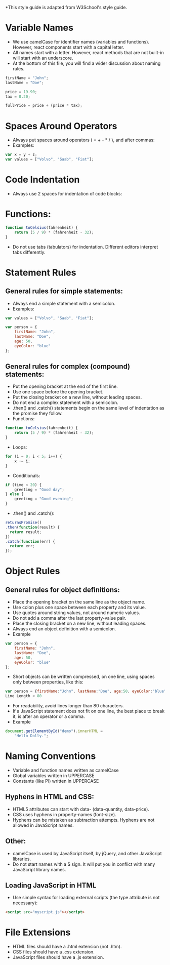 *This style guide is adapted from W3School's style guide.
# Variable Names
- We use camelCase for identifier names (variables and functions). However, react components start with a capital letter.
- All names start with a letter. However, react methods that are not built-in will start with an underscore.
- At the bottom of this file, you will find a wider discussion about naming rules.
```javascript
firstName = "John";
lastName = "Doe";

price = 19.90;
tax = 0.20;

fullPrice = price + (price * tax);
```
# Spaces Around Operators
- Always put spaces around operators ( = + - * / ), and after commas:
- Examples:
```javascript
var x = y + z;
var values = ["Volvo", "Saab", "Fiat"];
```
# Code Indentation
- Always use 2 spaces for indentation of code blocks:

# Functions:
```javascript
function toCelsius(fahrenheit) {
    return (5 / 9) * (fahrenheit - 32);
}
```
- Do not use tabs (tabulators) for indentation. Different editors interpret tabs differently.

# Statement Rules
## General rules for simple statements:
- Always end a simple statement with a semicolon.
- Examples:
```javascript
var values = ["Volvo", "Saab", "Fiat"];

var person = {
    firstName: "John",
    lastName: "Doe",
    age: 50,
    eyeColor: "blue"
};
```
## General rules for complex (compound) statements:
- Put the opening bracket at the end of the first line.
- Use one space before the opening bracket.
- Put the closing bracket on a new line, without leading spaces.
- Do not end a complex statement with a semicolon.
- .then() and .catch() statements begin on the same level of indentation as the promise they follow.
- Functions:
```javascript
function toCelsius(fahrenheit) {
    return (5 / 9) * (fahrenheit - 32);
}
```
- Loops:
```javascript
for (i = 0; i < 5; i++) {
    x += i;
}
```
- Conditionals:
```javascript
if (time < 20) {
    greeting = "Good day";
} else {
    greeting = "Good evening";
}
```
- .then() and .catch():
```javascript
returnsPromise()
.then(function(result) {
  return result;
})
.catch(function(err) {
  return err;
});
```
# Object Rules
## General rules for object definitions:
- Place the opening bracket on the same line as the object name.
- Use colon plus one space between each property and its value.
- Use quotes around string values, not around numeric values.
- Do not add a comma after the last property-value pair.
- Place the closing bracket on a new line, without leading spaces.
- Always end an object definition with a semicolon.
- Example
```javascript
var person = {
    firstName: "John",
    lastName: "Doe",
    age: 50,
    eyeColor: "blue"
};
```
- Short objects can be written compressed, on one line, using spaces only between properties, like this:
```javascript
var person = {firstName:"John", lastName:"Doe", age:50, eyeColor:"blue"};
Line Length < 80
```
- For readability, avoid lines longer than 80 characters.
- If a JavaScript statement does not fit on one line, the best place to break it, is after an operator or a comma.
- Example
```javascript
document.getElementById("demo").innerHTML =
    "Hello Dolly.";
```
# Naming Conventions
- Variable and function names written as camelCase
- Global variables written in UPPERCASE
- Constants (like PI) written in UPPERCASE

## Hyphens in HTML and CSS:
- HTML5 attributes can start with data- (data-quantity, data-price).
- CSS uses hyphens in property-names (font-size).
- Hyphens can be mistaken as subtraction attempts. Hyphens are not allowed in JavaScript names.

## Other:
- camelCase is used by JavaScript itself, by jQuery, and other JavaScript libraries.
- Do not start names with a $ sign. It will put you in conflict with many JavaScript library names.

## Loading JavaScript in HTML
- Use simple syntax for loading external scripts (the type attribute is not necessary):
```html
<script src="myscript.js"></script>
```
# File Extensions
- HTML files should have a .html extension (not .htm).
- CSS files should have a .css extension.
- JavaScript files should have a .js extension.
